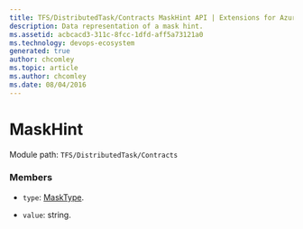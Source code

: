 ```yaml
---
title: TFS/DistributedTask/Contracts MaskHint API | Extensions for Azure DevOps Services
description: Data representation of a mask hint.
ms.assetid: acbcacd3-311c-8fcc-1dfd-aff5a73121a0
ms.technology: devops-ecosystem
generated: true
author: chcomley
ms.topic: article
ms.author: chcomley
ms.date: 08/04/2016
---
```


# MaskHint

Module path: `TFS/DistributedTask/Contracts`

### Members

* `type`: [MaskType](../../../TFS/DistributedTask/Contracts/MaskType.md).

* `value`: string.

